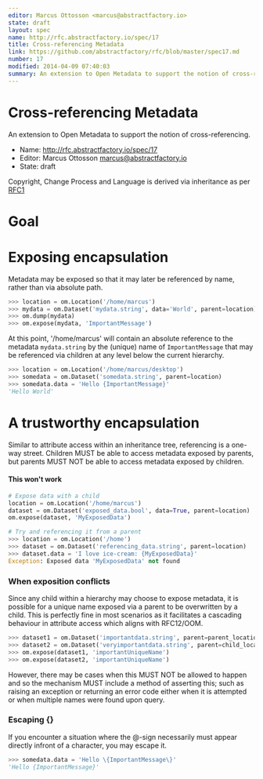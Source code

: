 ```yaml
---
editor: Marcus Ottosson <marcus@abstractfactory.io>
state: draft
layout: spec
name: http://rfc.abstractfactory.io/spec/17
title: Cross-referencing Metadata
link: https://github.com/abstractfactory/rfc/blob/master/spec17.md
number: 17
modified: 2014-04-09 07:40:03
summary: An extension to Open Metadata to support the notion of cross-referencing.
---
```


# Cross-referencing Metadata

An extension to Open Metadata to support the notion of cross-referencing.

* Name: http://rfc.abstractfactory.io/spec/17
* Editor: Marcus Ottosson <marcus@abstractfactory.io>
* State: draft

Copyright, Change Process and Language is derived via inheritance as per [RFC1](http://rfc.abstractfactory.io/spec/1)

# Goal

# Exposing encapsulation

Metadata may be exposed so that it may later be referenced by name, rather than via absolute path.

```python
>>> location = om.Location('/home/marcus')
>>> mydata = om.Dataset('mydata.string', data='World', parent=location)
>>> om.dump(mydata)
>>> om.expose(mydata, 'ImportantMessage')
```

At this point, '/home/marcus' will contain an absolute reference to the metadata `mydata.string` by the (unique) name of `ImportantMessage` that may be referenced via children at any level below the current hierarchy.

```python
>>> location = om.Location('/home/marcus/desktop')
>>> somedata = om.Dataset('somedata.string', parent=location)
>>> somedata.data = 'Hello {ImportantMessage}'
'Hello World'
```

# A trustworthy encapsulation

Similar to attribute access within an inheritance tree, referencing is a one-way street. Children MUST be able to access metadata exposed by parents, but parents MUST NOT be able to access metadata exposed by children.

#### This won't work

```python
# Expose data with a child
location = om.Location('/home/marcus')
dataset = om.Dataset('exposed_data.bool', data=True, parent=location)
om.expose(dataset, 'MyExposedData')
```

```python
# Try and referencing it from a parent
>>> location = om.Location('/home')
>>> dataset = om.Dataset('referencing_data.string', parent=location)
>>> dataset.data = 'I love ice-cream: {MyExposedData}'
Exception: Exposed data 'MyExposedData' not found
```

### When exposition conflicts

Since any child within a hierarchy may choose to expose metadata, it is possible for a unique name exposed via a parent to be overwritten by a child. This is perfectly fine in most scenarios as it facilitates a cascading behaviour in attribute access which aligns with RFC12/OOM.

```python
>>> dataset1 = om.Dataset('importantdata.string', parent=parent_location)
>>> dataset2 = om.Dataset('veryimportantdata.string', parent=child_location)
>>> om.expose(dataset1, 'importantUniqueName')
>>> om.expose(dataset2, 'importantUniqueName')
```

However, there may be cases when this MUST NOT be allowed to happen and so the mechanism MUST include a method of asserting this; such as raising an exception or returning an error code either when it is attempted or when multiple names were found upon query.

### Escaping {}

If you encounter a situation where the @-sign necessarily must appear directly infront of a character, you may escape it.

```python
>>> somedata.data = 'Hello \{ImportantMessage\}'
'Hello {ImportantMessage}'
```
